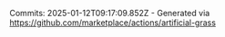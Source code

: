 Commits: 2025-01-12T09:17:09.852Z - Generated via https://github.com/marketplace/actions/artificial-grass
<br>
